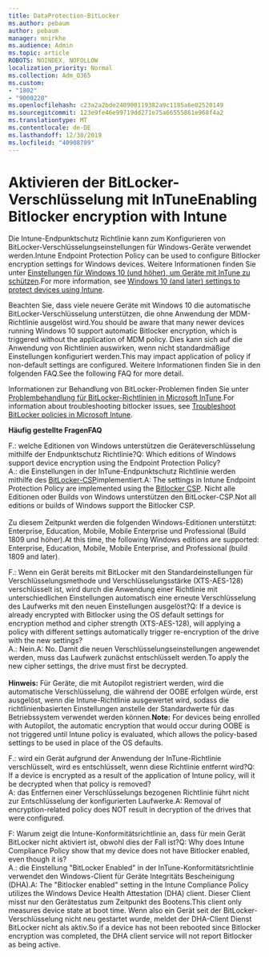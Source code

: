 ```yaml
---
title: DataProtection-BitLocker
ms.author: pebaum
author: pebaum
manager: mnirkhe
ms.audience: Admin
ms.topic: article
ROBOTS: NOINDEX, NOFOLLOW
localization_priority: Normal
ms.collection: Adm_O365
ms.custom:
- "1802"
- "9000220"
ms.openlocfilehash: c23a2a2bde240900119382a9c1185a6e02520149
ms.sourcegitcommit: 123e9fe46e99719dd271e75a66555861e968f4a2
ms.translationtype: MT
ms.contentlocale: de-DE
ms.lasthandoff: 12/30/2019
ms.locfileid: "40908709"
---
```

# <a name="enabling-bitlocker-encryption-with-intune"></a><span data-ttu-id="c5a54-102">Aktivieren der BitLocker-Verschlüsselung mit InTune</span><span class="sxs-lookup"><span data-stu-id="c5a54-102">Enabling Bitlocker encryption with Intune</span></span>

 <span data-ttu-id="c5a54-103">Die Intune-Endpunktschutz Richtlinie kann zum Konfigurieren von BitLocker-Verschlüsselungseinstellungen für Windows-Geräte verwendet werden.</span><span class="sxs-lookup"><span data-stu-id="c5a54-103">Intune Endpoint Protection Policy can be used to configure Bitlocker encryption settings for Windows devices.</span></span> <span data-ttu-id="c5a54-104">Weitere Informationen finden Sie unter [Einstellungen für Windows 10 (und höher), um Geräte mit InTune zu schützen](https://docs.microsoft.com/intune/endpoint-protection-windows-10#windows-encryption).</span><span class="sxs-lookup"><span data-stu-id="c5a54-104">For more information, see [Windows 10 (and later) settings to protect devices using Intune](https://docs.microsoft.com/intune/endpoint-protection-windows-10#windows-encryption).</span></span>
 
<span data-ttu-id="c5a54-105">Beachten Sie, dass viele neuere Geräte mit Windows 10 die automatische BitLocker-Verschlüsselung unterstützen, die ohne Anwendung der MDM-Richtlinie ausgelöst wird.</span><span class="sxs-lookup"><span data-stu-id="c5a54-105">You should be aware that many newer devices running Windows 10 support automatic Bitlocker encryption, which is triggered without the application of MDM policy.</span></span> <span data-ttu-id="c5a54-106">Dies kann sich auf die Anwendung von Richtlinien auswirken, wenn nicht standardmäßige Einstellungen konfiguriert werden.</span><span class="sxs-lookup"><span data-stu-id="c5a54-106">This may impact application of policy if non-default settings are configured.</span></span> <span data-ttu-id="c5a54-107">Weitere Informationen finden Sie in den folgenden FAQ.</span><span class="sxs-lookup"><span data-stu-id="c5a54-107">See the following FAQ for more detail.</span></span>
 
<span data-ttu-id="c5a54-108">Informationen zur Behandlung von BitLocker-Problemen finden Sie unter [Problembehandlung für BitLocker-Richtlinien in Microsoft InTune](https://docs.microsoft.com/intune/protect/troubleshoot-bitlocker-policies).</span><span class="sxs-lookup"><span data-stu-id="c5a54-108">For information about troubleshooting bitlocker issues, see [Troubleshoot BitLocker policies in Microsoft Intune](https://docs.microsoft.com/intune/protect/troubleshoot-bitlocker-policies).</span></span>
 
 
<span data-ttu-id="c5a54-109">**Häufig gestellte Fragen**</span><span class="sxs-lookup"><span data-stu-id="c5a54-109">**FAQ**</span></span>

 <span data-ttu-id="c5a54-110">F.: welche Editionen von Windows unterstützen die Geräteverschlüsselung mithilfe der Endpunktschutz Richtlinie?</span><span class="sxs-lookup"><span data-stu-id="c5a54-110">Q: Which editions of Windows support device encryption using the Endpoint Protection Policy?</span></span><br>
 <span data-ttu-id="c5a54-111">A.: die Einstellungen in der InTune-Endpunktschutz Richtlinie werden mithilfe des [BitLocker-CSP](https://docs.microsoft.com/windows/client-management/mdm/bitlocker-csp)implementiert.</span><span class="sxs-lookup"><span data-stu-id="c5a54-111">A: The settings in Intune Endpoint Protection Policy  are implemented using the [Bitlocker CSP](https://docs.microsoft.com/windows/client-management/mdm/bitlocker-csp).</span></span> <span data-ttu-id="c5a54-112">Nicht alle Editionen oder Builds von Windows unterstützen den BitLocker-CSP.</span><span class="sxs-lookup"><span data-stu-id="c5a54-112">Not all editions or builds of Windows support the Bitlocker CSP.</span></span> <br><br>
      <span data-ttu-id="c5a54-113">Zu diesem Zeitpunkt werden die folgenden Windows-Editionen unterstützt: Enterprise, Education, Mobile, Mobile Enterprise und Professional (Build 1809 und höher).</span><span class="sxs-lookup"><span data-stu-id="c5a54-113">At this time, the following Windows editions are supported: Enterprise, Education, Mobile, Mobile Enterprise, and Professional (build 1809 and later).</span></span>
 
<span data-ttu-id="c5a54-114">F.: Wenn ein Gerät bereits mit BitLocker mit den Standardeinstellungen für Verschlüsselungsmethode und Verschlüsselungsstärke (XTS-AES-128) verschlüsselt ist, wird durch die Anwendung einer Richtlinie mit unterschiedlichen Einstellungen automatisch eine erneute Verschlüsselung des Laufwerks mit den neuen Einstellungen ausgelöst?</span><span class="sxs-lookup"><span data-stu-id="c5a54-114">Q: If a device is already encrypted with Bitlocker using the OS default settings for encryption method and cipher strength (XTS-AES-128), will applying a policy with different settings automatically trigger re-encryption of the drive with the new settings?</span></span><br>
<span data-ttu-id="c5a54-115">A.: Nein.</span><span class="sxs-lookup"><span data-stu-id="c5a54-115">A: No.</span></span> <span data-ttu-id="c5a54-116">Damit die neuen Verschlüsselungseinstellungen angewendet werden, muss das Laufwerk zunächst entschlüsselt werden.</span><span class="sxs-lookup"><span data-stu-id="c5a54-116">To apply the new cipher settings, the drive must first be decrypted.</span></span><br><br>
<span data-ttu-id="c5a54-117">**Hinweis:** Für Geräte, die mit Autopilot registriert werden, wird die automatische Verschlüsselung, die während der OOBE erfolgen würde, erst ausgelöst, wenn die Intune-Richtlinie ausgewertet wird, sodass die richtlinienbasierten Einstellungen anstelle der Standardwerte für das Betriebssystem verwendet werden können.</span><span class="sxs-lookup"><span data-stu-id="c5a54-117">**Note:** For devices being enrolled with Autopilot, the automatic encryption that would occur during OOBE is not triggered until Intune policy is evaluated, which allows the policy-based settings to be used in place of the OS defaults.</span></span>
 
<span data-ttu-id="c5a54-118">F.: wird ein Gerät aufgrund der Anwendung der InTune-Richtlinie verschlüsselt, wird es entschlüsselt, wenn diese Richtlinie entfernt wird?</span><span class="sxs-lookup"><span data-stu-id="c5a54-118">Q: If a device is encrypted as a result of the  application of Intune policy, will it be decrypted when that policy is removed?</span></span><br>
<span data-ttu-id="c5a54-119">A: das Entfernen einer Verschlüsselungs bezogenen Richtlinie führt nicht zur Entschlüsselung der konfigurierten Laufwerke.</span><span class="sxs-lookup"><span data-stu-id="c5a54-119">A: Removal of encryption-related policy does NOT result in decryption of the drives that were configured.</span></span>
 
<span data-ttu-id="c5a54-120">F: Warum zeigt die Intune-Konformitätsrichtlinie an, dass für mein Gerät BitLocker nicht aktiviert ist, obwohl dies der Fall ist?</span><span class="sxs-lookup"><span data-stu-id="c5a54-120">Q: Why does Intune Compliance Policy show that my device does not have Bitlocker enabled, even though it is?</span></span><br>
<span data-ttu-id="c5a54-121">A.: die Einstellung "BitLocker Enabled" in der InTune-Konformitätsrichtlinie verwendet den Windows-Client für Geräte Integritäts Bescheinigung (DHA).</span><span class="sxs-lookup"><span data-stu-id="c5a54-121">A: The "Bitlocker enabled" setting in the Intune Compliance Policy utilizes the Windows Device Health Attestation  (DHA) client.</span></span> <span data-ttu-id="c5a54-122">Dieser Client misst nur den Gerätestatus zum Zeitpunkt des Bootens.</span><span class="sxs-lookup"><span data-stu-id="c5a54-122">This client only measures device state at boot time.</span></span> <span data-ttu-id="c5a54-123">Wenn also ein Gerät seit der BitLocker-Verschlüsselung nicht neu gestartet wurde, meldet der DHA-Client Dienst BitLocker nicht als aktiv.</span><span class="sxs-lookup"><span data-stu-id="c5a54-123">So if a device has not been rebooted since Bitlocker encryption was completed, the DHA client service will not report Bitlocker as being active.</span></span>
 
 